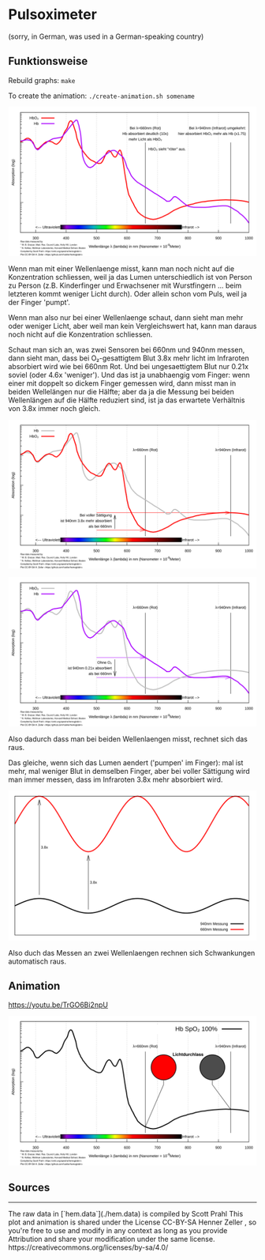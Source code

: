 # Pulsoximeter
(sorry, in German, was used in a German-speaking country)

## Funktionsweise
Rebuild graphs: `make`

To create the animation: `./create-animation.sh somename`

![](img/hem.png)

Wenn man mit einer Wellenlaenge misst, kann man noch nicht auf die Konzentration
schliessen, weil ja das Lumen unterschiedlich ist von Person zu Person (z.B.
Kinderfinger und Erwachsener mit Wurstfingern ... beim letzteren kommt weniger
Licht durch). Oder allein schon vom Puls, weil ja der Finger 'pumpt'.

Wenn man also nur bei einer Wellenlaenge schaut, dann sieht man mehr oder
weniger Licht, aber weil man kein Vergleichswert hat, kann man daraus noch
nicht auf die Konzentration schliessen.

Schaut man sich an, was zwei Sensoren bei 660nm und 940nm messen, dann sieht
man, dass bei O₂-gesattigtem Blut 3.8x mehr licht im Infraroten absorbiert wird
wie bei 660nm Rot.
Und bei ungesaettigtem Blut nur 0.21x soviel (oder
4.6x 'weniger'). Und das ist ja unabhaengig vom Finger: wenn einer mit doppelt
so dickem Finger gemessen wird, dann misst man in beiden Wellelängen nur
die Hälfte; aber da ja die Messung bei beiden Wellenlängen auf die Hälfte
reduziert sind, ist ja das erwartete Verhältnis von 3.8x immer noch gleich.

![](img/saturated-hem.png)

![](img/unsaturated-hem.png)

Also dadurch dass man bei beiden Wellenlaengen misst, rechnet sich das raus.

Das gleiche, wenn sich das Lumen aendert ('pumpen' im Finger): mal ist mehr,
mal weniger Blut in demselben Finger, aber bei voller Sättigung wird man immer
messen, dass im Infraroten 3.8x mehr absorbiert wird.

![](img/pulse.png)

Also duch das Messen an zwei Wellenlaengen rechnen sich Schwankungen
automatisch raus.

## Animation

https://youtu.be/TrGO6Bi2npU

[ ![](img/anim.png) ](https://youtu.be/TrGO6Bi2npU)

## Sources
<hr/>
The raw data in [`hem.data`](./hem.data) is compiled by
Scott Prahl <https://omlc.org/spectra/hemoglobin/>

</hr>
This plot and animation is shared under the License
CC-BY-SA Henner Zeller <h.zeller@acm.org>,
so you're free to use and modify in any context as long as you provide
Attribution and share your modification under the same license.
https://creativecommons.org/licenses/by-sa/4.0/

